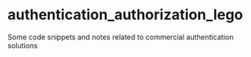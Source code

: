 # authentication_authorization_lego
Some code snippets and notes related to commercial authentication solutions
